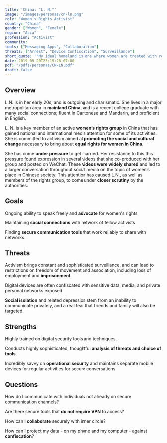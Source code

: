 ```yaml
---
title: 'China: "L. N."'
image: "/images/personas/cn-ln.png"
role: "Women's Rights Activist"
country: "China"
gender: ["Women", "Female"]
region: "Asia"
profession: "Activist"
community:
tools: ["Messaging Apps", "Collaboration"]
threats: ["Arrest", "Device Confiscation", "Surveillance"]
short_quote: '"My ideal homeland is one where women are treated with respect and have equal access to education and work opportunities"'
date: 2019-05-20T23:15:28-07:00
pdf: "/pdfs/personas/CN-LN.pdf"
draft: false
---
```


## Overview

L.N. is in her early 20s, and is outgoing and charismatic. She lives in a major metropolitan area in **mainland China**, and is a recent college graduate with many social connections; fluent in Cantonese and Mandarin, and proficient in English.

L. N. is a key member of an active **women’s rights group** in China that has gained national and international media attention for some of its activities. She is committed to activism aimed at **promoting the social and cultural change** necessary to bring about **equal rights for women in China**.

She has come **under pressure** to get married. Her resistance to this this pressure found expression in several videos that she co-produced with her group and posted on WeChat. These **videos were widely shared** and led to a larger conversation throughout social media on the topic of women’s place in Chinese society. This attention has caused L.N., as well as members of the rights group, to come under **closer scrutiny** by the authorities.


## Goals

Ongoing ability to speak freely and **advocate** for women's rights

Maintaining **social connections** with network of fellow activists

Finding **secure communication tools** that work reliably to share with networks


## Threats

Activism brings constant and sophisticated surveillance, and can lead to restrictions on freedom of movement and association, including loss of employment and **imprisonment**.

Digital devices are often confiscated with sensitive data, media, and private personal networks exposed.

**Social isolation** and related depression stem from an inability to communicate privately, and a real fear that friends and family will also be targeted.


## Strengths

Highly trained on digital security tools and techniques.

Conducts highly sophisticated, thoughtful **analysis of threats and choice of tools**.

Incredibly savvy on **operational security** and maintains separate mobile devices for regular activities for secure conversations


## Questions

How do I communicate with individuals not already on secure communication channels?

Are there secure tools that **do not require VPN** to access?

How can I **collaborate** securely with inner circle?

How can I protect my data - on my phone and my computer - against **confiscation**?
